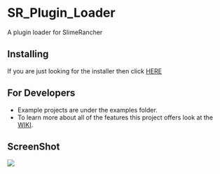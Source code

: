 # SR_Plugin_Loader
A plugin loader for SlimeRancher

<h2>Installing</h2>
If you are just looking for the installer then click <a href="https://github.com/dsisco11/SR_Plugin_Loader/raw/master/Installer.zip">HERE</a>

<h2>For Developers</h2>
<ul>
<li>Example projects are under the examples folder.</li>
<li>To learn more about all of the features this project offers look at the <a href="https://github.com/dsisco11/SR_Plugin_Loader/wiki">WIKI</a>.</li>
</ul>

<h2>ScreenShot</h2>
<img src="http://i.imgur.com/oXmJ1oc.jpg" />
